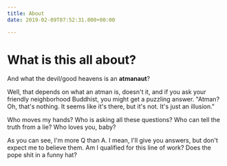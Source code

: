 ```yaml
---
title: About
date: 2019-02-09T07:52:31.000+00:00

---
```

# What is this all about?

And what the devil/good heavens is an **atmanaut**?

Well, that depends on what an atman is, doesn't it, and if you ask your friendly neighborhood Buddhist, you might get a puzzling answer. "Atman? Oh, that's nothing. It seems like it's there, but it's not. It's just an illusion."

Who moves my hands? Who is asking all these questions? Who can tell the truth from a lie? Who loves you, baby?

As you can see, I'm more Q than A. I mean, I'll give you answers, but don't expect me to believe them. Am I qualified for this line of work? Does the pope shit in a funny hat?